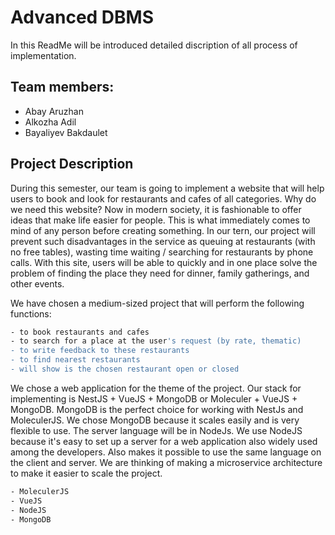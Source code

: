# Advanced DBMS

In this ReadMe will be introduced detailed discription of all process of implementation.

## Team members:
* Abay Aruzhan
* Alkozha Adil
* Bayaliyev Bakdaulet

## Project Description
During this semester, our team is going to implement a website that will help users to book and look for restaurants and cafes of all categories. Why do we need this website? 
Now in modern society, it is fashionable to offer ideas that make life easier for people. This is what immediately comes to mind of any person before creating something. In our tern, our project will prevent such disadvantages in the service as queuing at restaurants (with no free tables), wasting time waiting / searching for restaurants by phone calls. With this site, users will be able to quickly and in one place solve the problem of finding the place they need for dinner, family gatherings, and other events.

We have chosen a medium-sized project that will perform the following functions:
```bash
- to book restaurants and cafes
- to search for a place at the user's request (by rate, thematic)
- to write feedback to these restaurants
- to find nearest restaurants
- will show is the chosen restaurant open or closed
```
We chose a web application for the theme of the project. Our stack for implementing is NestJS + VueJS + MongoDB or Moleculer + VueJS + MongoDB. MongoDB is the perfect choice for working with NestJs and MoleculerJS. We chose MongoDB because it scales easily and is very flexible to use. The server language will be in NodeJs. We use NodeJS because it's easy to set up a server for a web application also widely used among the developers. Also makes it possible to use the same language on the client and server. We are thinking of making a microservice architecture to make it easier to scale the project.
```bash
- MoleculerJS
- VueJS
- NodeJS
- MongoDB
```


